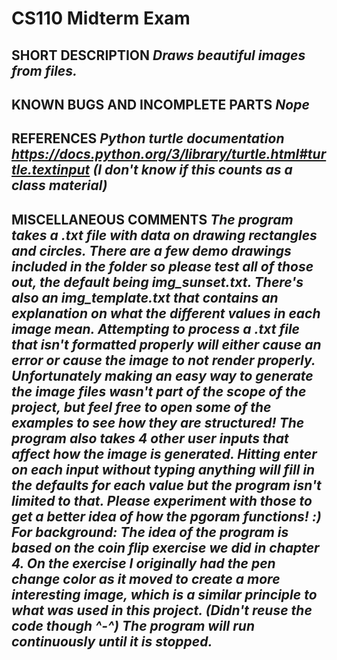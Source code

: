 # CS110 Midterm Exam

## SHORT DESCRIPTION *Draws beautiful images from files.*

## KNOWN BUGS AND INCOMPLETE PARTS *Nope*

## REFERENCES *Python turtle documentation https://docs.python.org/3/library/turtle.html#turtle.textinput (I don't know if this counts as a class material)*

## MISCELLANEOUS COMMENTS *The program takes a .txt file with data on drawing rectangles and circles. There are a few demo drawings included in the folder so please test all of those out, the default being img_sunset.txt. There's also an img_template.txt that contains an explanation on what the different values in each image mean. Attempting to process a .txt file that isn't formatted properly will either cause an error or cause the image to not render properly. Unfortunately making an easy way to generate the image files wasn't part of the scope of the project, but feel free to open some of the examples to see how they are structured! The program also takes 4 other user inputs that affect how the image is generated. Hitting enter on each input without typing anything will fill in the defaults for each value but the program isn't limited to that. Please experiment with those to get a better idea of how the pgoram functions! :) For background: The idea of the program is based on the coin flip exercise we did in chapter 4. On the exercise I originally had the pen change color as it moved to create a more interesting image, which is a similar principle to what was used in this project. (Didn't reuse the code though ^-^) The program will run continuously until it is stopped.*